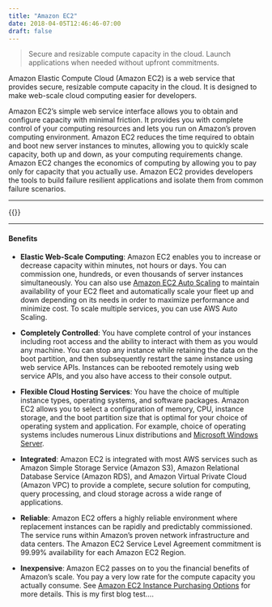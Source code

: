 ```yaml
---
title: "Amazon EC2"
date: 2018-04-05T12:46:46-07:00
draft: false
---
```


> Secure and resizable compute capacity in the cloud. Launch applications when needed without upfront commitments.

Amazon Elastic Compute Cloud (Amazon EC2) is a web service that provides secure, resizable compute capacity in the cloud. It is designed to make web-scale cloud computing easier for developers.

Amazon EC2’s simple web service interface allows you to obtain and configure capacity with minimal friction. It provides you with complete control of your computing resources and lets you run on Amazon’s proven computing environment. Amazon EC2 reduces the time required to obtain and boot new server instances to minutes, allowing you to quickly scale capacity, both up and down, as your computing requirements change. Amazon EC2 changes the economics of computing by allowing you to pay only for capacity that you actually use. Amazon EC2 provides developers the tools to build failure resilient applications and isolate them from common failure scenarios.

***
{{<youtube TsRBftzZsQo>}}

***

#### Benefits
*  **Elastic Web-Scale Computing**: Amazon EC2 enables you to increase or decrease capacity within minutes, not hours or days. You can commission one, hundreds, or even thousands of server instances simultaneously. You can also use [Amazon EC2 Auto Scaling](https://aws.amazon.com/ec2/autoscaling/) to maintain availability of your EC2 fleet and automatically scale your fleet up and down depending on its needs in order to maximize performance and minimize cost. To scale multiple services, you can use AWS Auto Scaling.

* **Completely Controlled**: You have complete control of your instances including root access and the ability to interact with them as you would any machine. You can stop any instance while retaining the data on the boot partition, and then subsequently restart the same instance using web service APIs. Instances can be rebooted remotely using web service APIs, and you also have access to their console output.

* **Flexible Cloud Hosting Services**: You have the choice of multiple instance types, operating systems, and software packages. Amazon EC2 allows you to select a configuration of memory, CPU, instance storage, and the boot partition size that is optimal for your choice of operating system and application. For example, choice of operating systems includes numerous Linux distributions and [Microsoft Windows Server](https://aws.amazon.com/windows/).

* **Integrated**: Amazon EC2 is integrated with most AWS services such as Amazon Simple Storage Service (Amazon S3), Amazon Relational Database Service (Amazon RDS), and Amazon Virtual Private Cloud (Amazon VPC) to provide a complete, secure solution for computing, query processing, and cloud storage across a wide range of applications.

* **Reliable**: Amazon EC2 offers a highly reliable environment where replacement instances can be rapidly and predictably commissioned. The service runs within Amazon’s proven network infrastructure and data centers. The Amazon EC2 Service Level Agreement commitment is 99.99% availability for each Amazon EC2 Region.


* **Inexpensive**:  Amazon EC2 passes on to you the financial benefits of Amazon’s scale. You pay a very low rate for the compute capacity you actually consume. See [Amazon EC2 Instance Purchasing Options](https://aws.amazon.com/ec2/spot/) for more details.
This is my first blog test....

